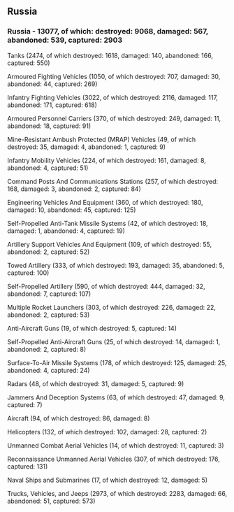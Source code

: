 
 
 ## Russia
 
 ### Russia - 13077, of which: destroyed: 9068, damaged: 567, abandoned: 539, captured: 2903

 

 

 Tanks (2474, of which destroyed: 1618, damaged: 140, abandoned: 166, captured: 550)

 Armoured Fighting Vehicles (1050, of which destroyed: 707, damaged: 30, abandoned: 44, captured: 269)

 Infantry Fighting Vehicles (3022, of which destroyed: 2116, damaged: 117, abandoned: 171, captured: 618)

 Armoured Personnel Carriers (370, of which destroyed: 249, damaged: 11, abandoned: 18, captured: 91)

 Mine-Resistant Ambush Protected (MRAP) Vehicles (49, of which destroyed: 35, damaged: 4, abandoned: 1, captured: 9)

 Infantry Mobility Vehicles (224, of which destroyed: 161, damaged: 8, abandoned: 4, captured: 51)

 Command Posts And Communications Stations (257, of which destroyed: 168, damaged: 3, abandoned: 2, captured: 84)

 Engineering Vehicles And Equipment (360, of which destroyed: 180, damaged: 10, abandoned: 45, captured: 125)

 Self-Propelled Anti-Tank Missile Systems (42, of which destroyed: 18, damaged: 1, abandoned: 4, captured: 19)

 Artillery Support Vehicles And Equipment (109, of which destroyed: 55, abandoned: 2, captured: 52)

 Towed Artillery (333, of which destroyed: 193, damaged: 35, abandoned: 5, captured: 100)

 Self-Propelled Artillery (590, of which destroyed: 444, damaged: 32, abandoned: 7, captured: 107)

 Multiple Rocket Launchers (303, of which destroyed: 226, damaged: 22, abandoned: 2, captured: 53)

 Anti-Aircraft Guns (19, of which destroyed: 5, captured: 14)

 Self-Propelled Anti-Aircraft Guns (25, of which destroyed: 14, damaged: 1, abandoned: 2, captured: 8)

 Surface-To-Air Missile Systems (178, of which destroyed: 125, damaged: 25, abandoned: 4, captured: 24)

 Radars (48, of which destroyed: 31, damaged: 5, captured: 9)

 Jammers And Deception Systems (63, of which destroyed: 47, damaged: 9, captured: 7)

 Aircraft (94, of which destroyed: 86, damaged: 8)

 Helicopters (132, of which destroyed: 102, damaged: 28, captured: 2)

 Unmanned Combat Aerial Vehicles (14, of which destroyed: 11, captured: 3)

 Reconnaissance Unmanned Aerial Vehicles (307, of which destroyed: 176, captured: 131)

 Naval Ships and Submarines (17, of which destroyed: 12, damaged: 5)

 Trucks, Vehicles, and Jeeps (2973, of which destroyed: 2283, damaged: 66, abandoned: 51, captured: 573)

